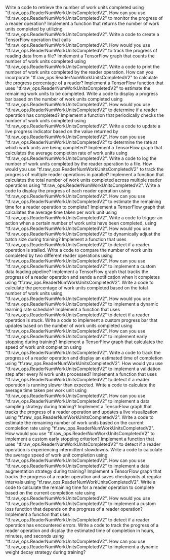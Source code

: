Write a code to retrieve the number of work units completed using "tf.raw_ops.ReaderNumWorkUnitsCompletedV2".
How can you use "tf.raw_ops.ReaderNumWorkUnitsCompletedV2" to monitor the progress of a reader operation?
Implement a function that returns the number of work units completed by utilizing "tf.raw_ops.ReaderNumWorkUnitsCompletedV2".
Write a code to create a TensorFlow operation that calls "tf.raw_ops.ReaderNumWorkUnitsCompletedV2".
How would you use "tf.raw_ops.ReaderNumWorkUnitsCompletedV2" to track the progress of reading data from a file?
Implement a TensorFlow graph that counts the number of work units completed using "tf.raw_ops.ReaderNumWorkUnitsCompletedV2".
Write a code to print the number of work units completed by the reader operation.
How can you incorporate "tf.raw_ops.ReaderNumWorkUnitsCompletedV2" to calculate the progress percentage of a reader?
Implement a TensorFlow function that uses "tf.raw_ops.ReaderNumWorkUnitsCompletedV2" to estimate the remaining work units to be completed.
Write a code to display a progress bar based on the number of work units completed using "tf.raw_ops.ReaderNumWorkUnitsCompletedV2".
How would you use "tf.raw_ops.ReaderNumWorkUnitsCompletedV2" to determine if a reader operation has completed?
Implement a function that periodically checks the number of work units completed using "tf.raw_ops.ReaderNumWorkUnitsCompletedV2".
Write a code to update a live progress indicator based on the value returned by "tf.raw_ops.ReaderNumWorkUnitsCompletedV2".
How can you use "tf.raw_ops.ReaderNumWorkUnitsCompletedV2" to determine the rate at which work units are being completed?
Implement a TensorFlow graph that calculates the average completion rate of work units using "tf.raw_ops.ReaderNumWorkUnitsCompletedV2".
Write a code to log the number of work units completed by the reader operation to a file.
How would you use "tf.raw_ops.ReaderNumWorkUnitsCompletedV2" to track the progress of multiple reader operations in parallel?
Implement a function that calculates the total number of work units completed across multiple reader operations using "tf.raw_ops.ReaderNumWorkUnitsCompletedV2".
Write a code to display the progress of each reader operation using "tf.raw_ops.ReaderNumWorkUnitsCompletedV2".
How can you use "tf.raw_ops.ReaderNumWorkUnitsCompletedV2" to estimate the remaining time for a reader operation to complete?
Implement a TensorFlow graph that calculates the average time taken per work unit using "tf.raw_ops.ReaderNumWorkUnitsCompletedV2".
Write a code to trigger an action when a certain number of work units have been completed, using "tf.raw_ops.ReaderNumWorkUnitsCompletedV2".
How would you use "tf.raw_ops.ReaderNumWorkUnitsCompletedV2" to dynamically adjust the batch size during training?
Implement a function that uses "tf.raw_ops.ReaderNumWorkUnitsCompletedV2" to detect if a reader operation is stalled.
Write a code to compare the number of work units completed by two different reader operations using "tf.raw_ops.ReaderNumWorkUnitsCompletedV2".
How can you use "tf.raw_ops.ReaderNumWorkUnitsCompletedV2" to implement a custom data loading pipeline?
Implement a TensorFlow graph that tracks the progress of a reader operation and sends a notification when it completes using "tf.raw_ops.ReaderNumWorkUnitsCompletedV2".
Write a code to calculate the percentage of work units completed based on the total number of work units using "tf.raw_ops.ReaderNumWorkUnitsCompletedV2".
How would you use "tf.raw_ops.ReaderNumWorkUnitsCompletedV2" to implement a dynamic learning rate schedule?
Implement a function that uses "tf.raw_ops.ReaderNumWorkUnitsCompletedV2" to detect if a reader operation is stuck.
Write a code to implement a custom progress bar that updates based on the number of work units completed using "tf.raw_ops.ReaderNumWorkUnitsCompletedV2".
How can you use "tf.raw_ops.ReaderNumWorkUnitsCompletedV2" to implement early stopping during training?
Implement a TensorFlow graph that calculates the speed of work unit completion using "tf.raw_ops.ReaderNumWorkUnitsCompletedV2".
Write a code to track the progress of a reader operation and display an estimated time of completion using "tf.raw_ops.ReaderNumWorkUnitsCompletedV2".
How would you use "tf.raw_ops.ReaderNumWorkUnitsCompletedV2" to implement a validation step after every N work units processed?
Implement a function that uses "tf.raw_ops.ReaderNumWorkUnitsCompletedV2" to detect if a reader operation is running slower than expected.
Write a code to calculate the average time taken per work unit using "tf.raw_ops.ReaderNumWorkUnitsCompletedV2".
How can you use "tf.raw_ops.ReaderNumWorkUnitsCompletedV2" to implement a data sampling strategy during training?
Implement a TensorFlow graph that tracks the progress of a reader operation and updates a live visualization using "tf.raw_ops.ReaderNumWorkUnitsCompletedV2".
Write a code to estimate the remaining number of work units based on the current completion rate using "tf.raw_ops.ReaderNumWorkUnitsCompletedV2".
How would you use "tf.raw_ops.ReaderNumWorkUnitsCompletedV2" to implement a custom early stopping criterion?
Implement a function that uses "tf.raw_ops.ReaderNumWorkUnitsCompletedV2" to detect if a reader operation is experiencing intermittent slowdowns.
Write a code to calculate the average speed of work unit completion using "tf.raw_ops.ReaderNumWorkUnitsCompletedV2".
How can you use "tf.raw_ops.ReaderNumWorkUnitsCompletedV2" to implement a data augmentation strategy during training?
Implement a TensorFlow graph that tracks the progress of a reader operation and saves checkpoints at regular intervals using "tf.raw_ops.ReaderNumWorkUnitsCompletedV2".
Write a code to calculate the remaining time for a reader operation to complete based on the current completion rate using "tf.raw_ops.ReaderNumWorkUnitsCompletedV2".
How would you use "tf.raw_ops.ReaderNumWorkUnitsCompletedV2" to implement a custom loss function that depends on the progress of a reader operation?
Implement a function that uses "tf.raw_ops.ReaderNumWorkUnitsCompletedV2" to detect if a reader operation has encountered errors.
Write a code to track the progress of a reader operation and display the estimated time of completion in hours, minutes, and seconds using "tf.raw_ops.ReaderNumWorkUnitsCompletedV2".
How can you use "tf.raw_ops.ReaderNumWorkUnitsCompletedV2" to implement a dynamic weight decay strategy during training?